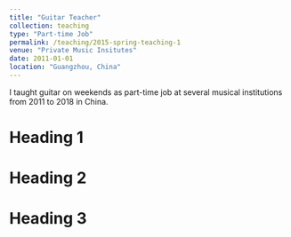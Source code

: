 ```yaml
---
title: "Guitar Teacher"
collection: teaching
type: "Part-time Job"
permalink: /teaching/2015-spring-teaching-1
venue: "Private Music Insitutes"
date: 2011-01-01
location: "Guangzhou, China"
---
```


I taught guitar on weekends as part-time job at several musical institutions from 2011 to 2018 in China.

Heading 1
======

Heading 2
======

Heading 3
======
